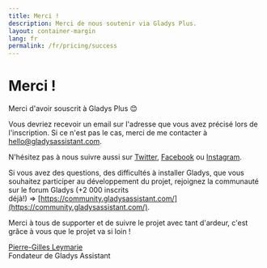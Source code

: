 ```yaml
---
title: Merci !
description: Merci de nous soutenir via Gladys Plus.
layout: container-margin
lang: fr
permalink: /fr/pricing/success
---
```


# Merci !

Merci d'avoir souscrit à Gladys Plus 😊

Vous devriez recevoir un email sur l'adresse que vous avez précisé lors de l'inscription. Si ce n'est pas le cas, merci de me contacter à hello@gladysassistant.com.

N'hésitez pas à nous suivre aussi sur [Twitter](https://twitter.com/gladysassistant), [Facebook](https://facebook.com/gladysassistant) ou [Instagram](https://instagram.com/gladysassistant).

Si vous avez des questions, des difficultés à installer Gladys, que vous souhaitez participer au développement du projet, rejoignez la communauté sur le forum Gladys (+2 000 inscrits déjà!) => [https://community.gladysassistant.com/](https://community.gladysassistant.com/).

Merci à tous de supporter et de suivre le projet avec tant d'ardeur, c'est grâce à vous que le projet va si loin !

[Pierre-Gilles Leymarie](https://twitter.com/pierregillesl)  
Fondateur de Gladys Assistant

